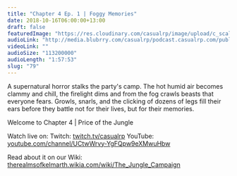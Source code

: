 ```yaml
---
title: "Chapter 4 Ep. 1 | Foggy Memories"
date: 2018-10-16T06:00:00+13:00
draft: false
featuredImage: "https://res.cloudinary.com/casualrp/image/upload/c_scale,w_1600/v1539577640/chapter4/instagram_1.jpg"
audioLink: "http://media.blubrry.com/casualrp/podcast.casualrp.com/public/Chapter%204%20Ep.%201%20_%20Foggy%20Memories.mp3"
videoLink: ""
audioSize: "113200000"
audioLength: "1:57:53"
slug: "79"
---
```

A supernatural horror stalks the party's camp. The hot humid air becomes clammy and chill, the firelight dims and from the fog crawls beasts that everyone fears. Growls, snarls, and the clicking of dozens of legs fill their ears before they battle not for their lives, but for their memories.

Welcome to Chapter 4 | Price of the Jungle

Watch live on:
Twitch: [twitch.tv/casualrp](https://www.twitch.tv/casualrp)
YouTube: [youtube.com/channel/UCtwWrvy-YgFQpw9eXMwuHbw](https://www.youtube.com/channel/UCtwWrvy-YgFQpw9eXMwuHbw)

Read about it on our Wiki: [therealmsofkelmarth.wikia.com/wiki/The_Jungle_Campaign](http://therealmsofkelmarth.wikia.com/wiki/The_Jungle_Campaign)
